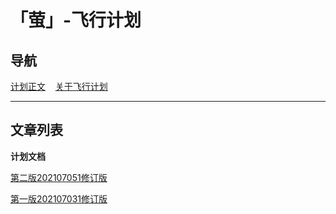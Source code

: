 # 「萤」-飞行计划

## 导航

[计划正文](plan/index)&nbsp;&nbsp;&nbsp;&nbsp;[关于飞行计划](about/index)

-----
## 文章列表

**计划文档**

[第二版202107051修订版](plan/20210705-1)

[第一版202107031修订版](plan/20210703-1)


